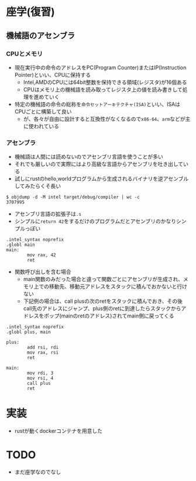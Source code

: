 # 座学(復習)
## 機械語のアセンブラ
### CPUとメモリ
- 現在実行中の命令のアドレスをPC(Program Counter)またはIP(Instruction Pointer)といい、CPUに保持する
  - Intel,AMDのCPUには64bit整数を保持できる領域(レジスタ)が16個ある
  - CPUはメモリ上の機械語を読み取ってレジスタ上の値を読み書きして処理を進めていく
- 特定の機械語の命令の総称を`命令セットアーキテクチャ(ISA)`といい、ISAはCPUごとに構築して良い
  - が、各々が自由に設計すると互換性がなくなるので`x86-64`、`arm`などが主に使われている
### アセンブラ
- 機械語は人間には読めないのでアセンブリ言語を使うことが多い
- それでも厳しいので実際にはより高級な言語からアセンブリを吐き出している
- 試しにrustのhello,worldプログラムから生成されるバイナリを逆アセンブルしてみたらくそ長い
```
$ objdump -d -M intel target/debug/compiler | wc -c
3707995
```
- アセンブリ言語の拡張子は`.s`
- シンプルに`return 42`をするだけのプログラムだとアセンブリのかなりシンプルっぽい
```
.intel_syntax noprefix
.globl main
main:
        mov rax, 42
        ret
```
- 関数呼び出しを含む場合
  - main関数のみだった場合と違って関数ごとにアセンブリが生成され、メモリ上での移動先、移動元アドレスをスタックに積んでおかないと行けない
  - 下記例の場合は、call plusの次のretをスタックに積んでおき、その後call先のアドレスにジャンプ、plus側のretに到達したらスタックからアドレスをポップ(mainのretのアドレス)されてmain側に戻ってくる
```
.intel_syntax noprefix
.globl plus, main

plus:
        add rsi, rdi
        mov rax, rsi
        ret

main:
        mov rdi, 3
        mov rsi, 4
        call plus
        ret
```
# 実装
- rustが動くdockerコンテナを用意した
# TODO
- まだ座学なのでなし
